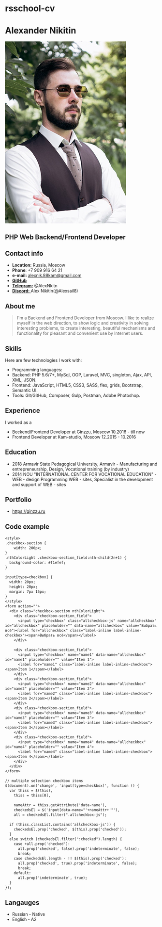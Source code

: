 # rsschool-cv

# Alexander Nikitin

![avatar](/images/avatar.jpg)

## PHP Web Backend/Frontend Developer

## Contact info

- **Location:** Russia, Moscow
- **Phone**: +7 909 916 64 21
- **e-mail:** [alexnik.88kam@gmail.com](mailto:alexnik.88kam@gmail.com)
- [**GitHub**](https://github.com/Alexsail8)
- [**Telegram:**](https://t.me/AlexNkitn) @AlexNkitn
- [**Discord:** ](https://discord.com/) Alex Nikitin(@Alexsail8)

## About me

> I'm a Backend and Frontend Developer from Moscow.
> I like to realize myself in the web direction, to show logic and creativity in solving interesting problems, to create interesting, beautiful mechanisms and functionality for pleasant and convenient use by Internet users.

## Skills

Here are few technologies I work with:

- Programming languages:
- Backend: PHP 5.6/7+, MySql, OOP, Laravel, MVC, singleton,
  Ajax, API, XML, JSON.
- Frontend: JavaScript, HTML5, CSS3, SASS, flex, grids,
  Bootstrap, Semantic UI.
- Tools: Git/GitHub, Composer, Gulp, Postman, Adobe Photoshop.

## Experience

I worked as a

- Beckend/Frontend Developer at Ginzzu, Moscow
  10.2016 - till now
- Frontend Developer at Kam-studio, Moscow
  12.2015 - 10.2016

## Education

- 2018 Armavir State Pedagogical University, Armavir -
  Manufacturing and entrepreneurship, Design, Vocational training (by industry)
- 2014 NOU "INTERNATIONAL CENTER FOR VOCATIONAL EDUCATION" -
  WEB - design Programming WEB - sites, Specialist in the development and support of WEB - sites

## Portfolio

- https://ginzzu.ru

## Code example

```
<style>
.checkbox-section {
	width: 200px;
}
.nthColorLight .checkbox-section_field:nth-child(2n+1) {
  background-color: #f1efef;
}

input[type=checkbox] {
  width: 20px;
  height: 20px;
  margin: 7px 15px;
}
</style>
<form action="">
  <div class="checkbox-section nthColorLight">
    <div class="checkbox-section_field">
      <input type="checkbox" class="allcheckbox-js" name="allcheckbox" id="allcheckbox" placeholder="" data-name="allcheckbox" value="Выбрать всё"><label for="allcheckbox" class="label-inline label-inline-checkbox"><span>Выбрать всё</span></label>
    </div>

    <div class="checkbox-section_field">
      <input type="checkbox" name="name1" data-name="allcheckbox" id="name1" placeholder="" value="Item 1">
      <label for="name1" class="label-inline label-inline-checkbox"><span>Item 1</span></label>
    </div>
    <div class="checkbox-section_field">
      <input type="checkbox" name="name2" data-name="allcheckbox" id="name2" placeholder="" value="Item 2">
      <label for="name2" class="label-inline label-inline-checkbox"><span>Item 2</span></label>
    </div>
    <div class="checkbox-section_field">
      <input type="checkbox" name="name3" data-name="allcheckbox" id="name3" placeholder="" value="Item 3">
      <label for="name3" class="label-inline label-inline-checkbox"><span>Item 3</span></label>
    </div>
    <div class="checkbox-section_field">
      <input type="checkbox" name="name4" data-name="allcheckbox" id="name4" placeholder="" value="Item 4">
      <label for="name4" class="label-inline label-inline-checkbox"><span>Item 4</span></label>
    </div>
  </div>
</form>

// multiple selection checkbox items
$(document).on('change', 'input[type=checkbox]', function () {
  var thiss = $(this),
    thiss = thiss[0],

    nameAttr = thiss.getAttribute('data-name'),
    checkedsEl = $('input[data-name="'+nameAttr+'"'),
    all = checkedsEl.filter(".allcheckbox-js");

  if (thiss.classList.contains('allcheckbox-js')) {
    checkedsEl.prop('checked', $(this).prop('checked'));
  }
  else switch (checkedsEl.filter(":checked").length) {
    case +all.prop('checked'):
      all.prop('checked', false).prop('indeterminate', false);
      break;
    case checkedsEl.length - !! $(this).prop('checked'):
      all.prop('checked', true).prop('indeterminate', false);
      break;
    default:
      all.prop('indeterminate', true);
  }
});
```

## Langauges

- Russian - Native
- English - A2
